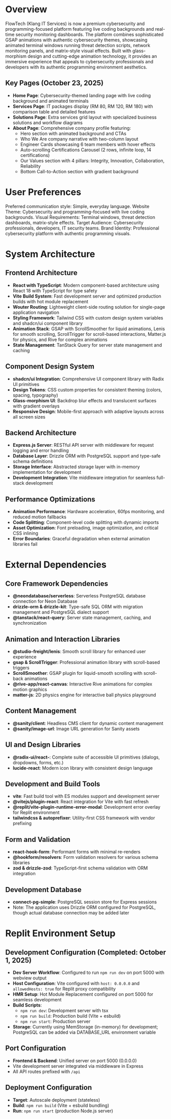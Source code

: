 # Overview

FlowTech (Klang IT Services) is now a premium cybersecurity and programming-focused platform featuring live coding backgrounds and real-time security monitoring dashboards. The platform combines sophisticated GSAP animations with authentic cybersecurity themes, showcasing animated terminal windows running threat detection scripts, network monitoring panels, and matrix-style visual effects. Built with glass-morphism design and cutting-edge animation technology, it provides an immersive experience that appeals to cybersecurity professionals and developers with its authentic programming environment aesthetics.

## Key Pages (October 23, 2025)
- **Home Page**: Cybersecurity-themed landing page with live coding background and animated terminals
- **Services Page**: IT packages display (RM 80, RM 120, RM 180) with comparison table and detailed features
- **Solutions Page**: Extra services grid layout with specialized business solutions and workflow diagrams
- **About Page**: Comprehensive company profile featuring:
  - Hero section with animated background and CTAs
  - Who We Are company narrative with two-column layout
  - Engineer Cards showcasing 6 team members with hover effects
  - Auto-scrolling Certifications Carousel (2 rows, infinite loop, 14 certifications)
  - Our Values section with 4 pillars: Integrity, Innovation, Collaboration, Reliability
  - Bottom Call-to-Action section with gradient background

# User Preferences

Preferred communication style: Simple, everyday language.
Website Theme: Cybersecurity and programming-focused with live coding backgrounds.
Visual Requirements: Terminal windows, threat detection dashboards, matrix-style effects.
Target Audience: Cybersecurity professionals, developers, IT security teams.
Brand Identity: Professional cybersecurity platform with authentic programming visuals.

# System Architecture

## Frontend Architecture
- **React with TypeScript**: Modern component-based architecture using React 18 with TypeScript for type safety
- **Vite Build System**: Fast development server and optimized production builds with hot module replacement
- **Wouter Routing**: Lightweight client-side routing solution for single-page application navigation
- **Styling Framework**: Tailwind CSS with custom design system variables and shadcn/ui component library
- **Animation Stack**: GSAP with ScrollSmoother for liquid animations, Lenis for smooth scrolling, ScrollTrigger for scroll-based interactions, Matter.js for physics, and Rive for complex animations
- **State Management**: TanStack Query for server state management and caching

## Component Design System
- **shadcn/ui Integration**: Comprehensive UI component library with Radix UI primitives
- **Design Tokens**: CSS custom properties for consistent theming (colors, spacing, typography)
- **Glass-morphism UI**: Backdrop blur effects and translucent surfaces with gradient overlays
- **Responsive Design**: Mobile-first approach with adaptive layouts across all screen sizes

## Backend Architecture
- **Express.js Server**: RESTful API server with middleware for request logging and error handling
- **Database Layer**: Drizzle ORM with PostgreSQL support and type-safe schema definitions
- **Storage Interface**: Abstracted storage layer with in-memory implementation for development
- **Development Integration**: Vite middleware integration for seamless full-stack development

## Performance Optimizations
- **Animation Performance**: Hardware acceleration, 60fps monitoring, and reduced motion fallbacks
- **Code Splitting**: Component-level code splitting with dynamic imports
- **Asset Optimization**: Font preloading, image optimization, and critical CSS inlining
- **Error Boundaries**: Graceful degradation when external animation libraries fail

# External Dependencies

## Core Framework Dependencies
- **@neondatabase/serverless**: Serverless PostgreSQL database connection for Neon Database
- **drizzle-orm & drizzle-kit**: Type-safe SQL ORM with migration management and PostgreSQL dialect support
- **@tanstack/react-query**: Server state management, caching, and synchronization

## Animation and Interaction Libraries
- **@studio-freight/lenis**: Smooth scroll library for enhanced user experience
- **gsap & ScrollTrigger**: Professional animation library with scroll-based triggers
- **ScrollSmoother**: GSAP plugin for liquid-smooth scrolling with scroll-back animations
- **@rive-app/react-canvas**: Interactive Rive animations for complex motion graphics
- **matter-js**: 2D physics engine for interactive ball physics playground

## Content Management
- **@sanity/client**: Headless CMS client for dynamic content management
- **@sanity/image-url**: Image URL generation for Sanity assets

## UI and Design Libraries
- **@radix-ui/react-**: Complete suite of accessible UI primitives (dialogs, dropdowns, forms, etc.)
- **lucide-react**: Modern icon library with consistent design language

## Development and Build Tools
- **vite**: Fast build tool with ES modules support and development server
- **@vitejs/plugin-react**: React integration for Vite with fast refresh
- **@replit/vite-plugin-runtime-error-modal**: Development error overlay for Replit environment
- **tailwindcss & autoprefixer**: Utility-first CSS framework with vendor prefixing

## Form and Validation
- **react-hook-form**: Performant forms with minimal re-renders
- **@hookform/resolvers**: Form validation resolvers for various schema libraries
- **zod & drizzle-zod**: TypeScript-first schema validation with ORM integration

## Development Database
- **connect-pg-simple**: PostgreSQL session store for Express sessions
- Note: The application uses Drizzle ORM configured for PostgreSQL, though actual database connection may be added later

# Replit Environment Setup

## Development Configuration (Completed: October 1, 2025)
- **Dev Server Workflow**: Configured to run `npm run dev` on port 5000 with webview output
- **Host Configuration**: Vite configured with `host: 0.0.0.0` and `allowedHosts: true` for Replit proxy compatibility
- **HMR Setup**: Hot Module Replacement configured on port 5000 for seamless development
- **Build Scripts**: 
  - `npm run dev`: Development server with tsx
  - `npm run build`: Production build (Vite + esbuild)
  - `npm run start`: Production server
- **Storage**: Currently using MemStorage (in-memory) for development; PostgreSQL can be added via DATABASE_URL environment variable

## Port Configuration
- **Frontend & Backend**: Unified server on port 5000 (0.0.0.0)
- Vite development server integrated via middleware in Express
- All API routes prefixed with `/api`

## Deployment Configuration
- **Target**: Autoscale deployment (stateless)
- **Build**: `npm run build` (Vite + esbuild bundling)
- **Run**: `npm run start` (production Node.js server)